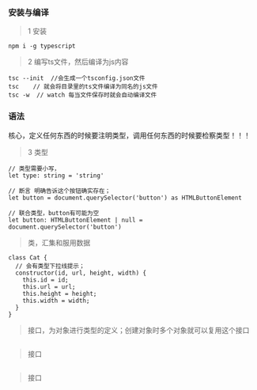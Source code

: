 ### 安装与编译
> 1 安装

```
npm i -g typescript
```

> 2 编写ts文件，然后编译为js内容

```
tsc --init  //会生成一个tsconfig.json文件
tsc    // 就会将目录里的ts文件编译为同名的js文件
tsc -w  // watch 每当文件保存时就会自动编译文件
```

### 语法

核心，定义任何东西的时候要注明类型，调用任何东西的时候要检察类型！！！
> 3 类型

```
// 类型需要小写，
let type: string = 'string'

// 断言 明确告诉这个按钮确实存在；
let button = document.querySelector('button') as HTMLButtonElement

// 联合类型，button有可能为空
let button: HTMLButtonElement | null = document.querySelector('button')

```
> 类，汇集和服用数据

```
class Cat {
  // 会有类型下拉线提示；
  constructor(id, url, height, width) {
    this.id = id;
    this.url = url;
    this.height = height;
    this.width = width;
  }
}
```

> 接口，为对象进行类型的定义；创建对象时多个对象就可以复用这个接口

```

```

> 接口

```

```

> 接口

```

```

